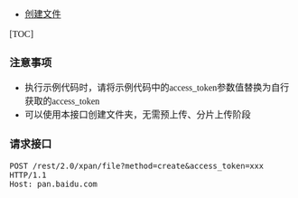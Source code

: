 <font face="Simsun" size=3>

- [创建文件](https://pan.baidu.com/union/doc/rksg0sa17)

[TOC]

### 注意事项

- 执行示例代码时，请将示例代码中的access_token参数值替换为自行获取的access_token
- 可以使用本接口创建文件夹，无需预上传、分片上传阶段

### 请求接口

~~~
POST /rest/2.0/xpan/file?method=create&access_token=xxx HTTP/1.1
Host: pan.baidu.com
~~~

</font>